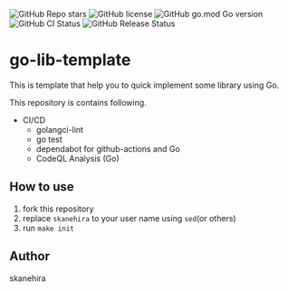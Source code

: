 ![GitHub Repo stars](https://img.shields.io/github/stars/skanehira/go-lib-template?style=social)
![GitHub license](https://img.shields.io/github/license/skanehira/go-lib-template)
![GitHub go.mod Go version](https://img.shields.io/github/go-mod/go-version/skanehira/go-lib-template)
![GitHub CI Status](https://img.shields.io/github/workflow/status/skanehira/go-lib-template/ci?label=CI)
![GitHub Release Status](https://img.shields.io/github/workflow/status/skanehira/go-lib-template/Release?label=release)

# go-lib-template
This is template that help you to quick implement some library using Go.

This repository is contains following.

- CI/CD
  - golangci-lint
  - go test
  - dependabot for github-actions and Go
  - CodeQL Analysis (Go)

## How to use
1. fork this repository
2. replace `skanehira` to your user name using `sed`(or others)
3. run `make init`

## Author
skanehira
